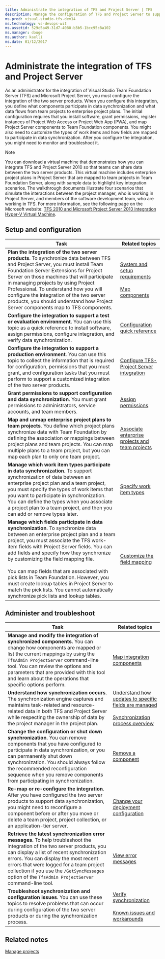 ```yaml
---
title: Administrate the integration of TFS and Project Server | TFS
description: Manage the configuration of TFS and Project Server to support data synchronization - Team Foundation Server (TFS).
ms.prod: visual-studio-tfs-dev14
ms.technology: vs-devops-wit 
ms.assetid: 529c5a49-31d7-4080-b3b5-1bcc95c8a102
ms.manager: douge
ms.author: kaelli
ms.date: 01/12/2017
---
```


# Administrate the integration of TFS and Project Server
<a name="Top"></a> As an administrator for the integration of Visual Studio Team Foundation Server (TFS) and Microsoft Project Server, you must configure the integration of the two server products. When you configure this integration, you define what components participate in data synchronization and what data flows from team projects to enterprise project plans. The initial configuration requires that you install software, grant permissions, register instances of Project Web Access or Project Web App (PWA), and map Project Server components to Team Foundation components. You might also need to customize the types of work items and how fields are mapped to participate in data synchronization. After you configure the integration, you might need to monitor and troubleshoot it.  
  
> [!NOTE]
>  You can download a virtual machine that demonstrates how you can integrate TFS and Project Server 2010 so that teams can share data between the two server products. This virtual machine includes enterprise project plans in Project Server that are mapped to team projects in Team Foundation Server, along with sample data to highlight key integration scenarios. The walkthrough documents illustrate four scenarios that simulate the interactions between the project manager, who is working in Project Server, and members of the software development team, who are working in TFS. For more information, see the following page on the Microsoft website: [TFS 2010 and Microsoft Project Server 2010 Integration Hyper-V Virtual Machine](http://go.microsoft.com/fwlink/?LinkID=196413).  
  
##  <a name="Setup"></a> Setup and configuration  
  
|Task|Related topics|  
|----------|--------------------|  
|**Plan the integration of the two server products**. To synchronize data between TFS and Project Server, you must install Team Foundation Server Extensions for Project Server on those machines that will participate in managing projects by using Project Professional. To understand how you will configure the integration of the two server products, you should understand how Project Server components map to TFS components.|[System and setup requirements](system-and-setup-requirements.md)<br /><br /> [Map components](map-project-server-components.md)|  
|**Configure the integration to support a test or evaluation environment**. You can use this topic as a quick reference to install software, assign permissions, configure integration, and verify data synchronization.|[Configuration quick reference](configuration-quick-reference.md)|  
|**Configure the integration to support a production environment**. You can use this topic to collect the information that is required for configuration, permissions that you must grant, and configuration tasks that you must perform to support a customized integration of the two server products.|[Configure TFS-Project Server integration](configure-tfs-project-server-integration.md)|  
|**Grant permissions to support configuration and data synchronization**. You must grant permissions to administrators, service accounts, and team members.|[Assign permissions](assign-permissions-support-tfs-project-server-integration.md)|  
|**Map and unmap enterprise project plans to team projects**. You define which project plans synchronize data with Team Foundation by defining the association or mappings between project plans and team projects. You can map multiple plans to a team project, but you can map each plan to only one team project.|[Associate enterprise projects and team projects](manage-associations-enterprise-projects.md)|  
|**Manage which work item types participate in data synchronization**. To support synchronization of data between an enterprise project plan and a team project, you must specify the types of work items that you want to participate in synchronization. You can define the types when you associate a project plan to a team project, and then you can add or remove types later.|[Specify work item types](specify-wits-to-synchronize.md)|  
|**Manage which fields participate in data synchronization**. To synchronize data between an enterprise project plan and a team project, you must associate the TFS work-item fields with Project Server fields. You can add fields and specify how they synchronize by customizing the field mapping file.<br /><br /> You can map fields that are associated with pick lists in Team Foundation. However, you must create lookup tables in Project Server to match the pick lists. You cannot automatically synchronize pick lists and lookup tables.|[Customize the field mapping](customize-field-mapping-tfs-project-server.md)|  
  
##  <a name="Admin"></a> Administer and troubleshoot  
  
|Task|Related topics|  
|----------|--------------------|  
|**Manage and modify the integration of synchronized components**. You can change how components are mapped or list the current mappings by using the `TfsAdmin ProjectServer` command-line tool.  You can review the options and parameters that are provided with this tool and learn about the operations that specific options perform.|[Map integration components](map-integration-components.md)|  
|**Understand how synchronization occurs**. The synchronization engine captures and maintains task-related and resource-related data in both TFS and Project Server while respecting the ownership of data by the project manager in the project plan.|[Understand how updates to specific fields are managed](understand-how-updates-to-specific-fields-managed.md)<br /><br /> [Synchronization process overview](synchronization-process-overview.md)|  
|**Change the configuration or shut down synchronization**. You can remove components that you have configured to participate in data synchronization, or you can permanently shut down synchronization. You should always follow the recommended reconfiguration sequence when you remove components from participating in synchronization.|[Remove a component](remove-component-from-synchronization.md)|  
|**Re-map or re-configure the integration**. After you have configured the two server products to support data synchronization, you might need to reconfigure a component before or after you move or delete a team project, project collection, or an application-tier server.|[Change your deployment configuration](change-deployment-configuration.md)|  
|**Retrieve the latest synchronization error messages**.  To help troubleshoot the integration of the two server products, you can display a list of recent synchronization errors. You can display the most recent errors that were logged for a team project collection if you use the `/GetSyncMessages` option of the `TfsAdmin ProjectServer` command-line tool.|[View error messages](view-synch-error-messages.md)|  
|**Troubleshoot synchronization and configuration issues**. You can use these topics to resolve problems that can occur during configuration of the two server products or during the synchronization process.|[Verify synchronization](verify-synch-process.md)<br /><br /> [Known issues and workarounds](known-issues-and-workarounds.md)|  
  
## Related notes  
 [Manage projects](manage-projects.md)